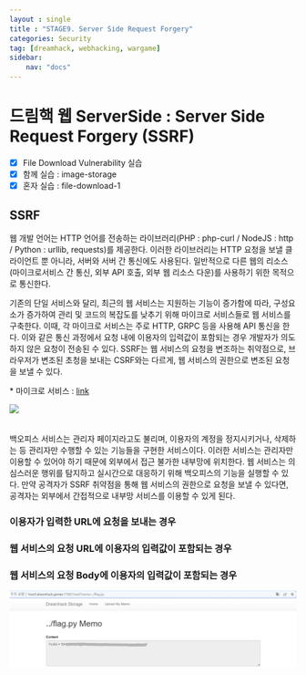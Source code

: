 ```yaml
---
layout : single
title : "STAGE9. Server Side Request Forgery"
categories: Security
tag: [dreamhack, webhacking, wargame]
sidebar:
    nav: "docs"
---
```


# 드림핵 웹 ServerSide : Server Side Request Forgery (SSRF)

-  [x] File Download Vulnerability 실습
-  [x] 함께 실습 : image-storage
-  [x] 혼자 실습 : file-download-1

## SSRF

웹 개발 언어는 HTTP 언어를 전송하는 라이브러리(PHP : php-curl / NodeJS : http / Python : urllib, requests)를 제공한다. 이러한 라이브러리는 HTTP 요청을 보낼 클라이언트 뿐 아니라, 서버와 서버 간 통신에도 사용된다. 일반적으로 다른 웹의 리소스(마이크로서비스 간 통신, 외부 API 호출, 외부 웹 리소스 다운)를 사용하기 위한 목적으로 통신한다. <br>

기존의 단일 서비스와 달리, 최근의 웹 서비스는 지원하는 기능이 증가함에 따라, 구성요소가 증가하여 관리 및 코드의 복잡도를 낮추기 위해 마이크로 서비스들로 웹 서비스를 구축한다. 이때, 각 마이크로 서비스는 주로 HTTP, GRPC 등을 사용해 API 통신을 한다. 이와 같은 통신 과정에서 요청 내에 이용자의 입력값이 포함되는 경우 개발자가 의도하지 않은 요청이 전송된 수 있다. SSRF는 웹 서비스의 요청을 변조하는 취약점으로, 브라우저가 변조된 초청을 보내는 CSRF와는 다르게, 웹 서비스의 권한으로 변조된 요청을 보낼 수 있다. <br>

\* 마이크로 서비스 : [link](https://ko.wikipedia.org/wiki/%EB%A7%88%EC%9D%B4%ED%81%AC%EB%A1%9C%EC%84%9C%EB%B9%84%EC%8A%A4)

<img src="https://kr.object.ncloudstorage.com/dreamhack-content/page/f502e35c364d869abc43ded7609ab3843da840498ca8fc06b0341be798fe4b80.png"><br><br>

백오피스 서비스는 관리자 페이지라고도 불리며, 이용자의 계정을 정지시키거나, 삭제하는 등 관리자만 수행할 수 있는 기능들을 구현한 서비스이다. 이러한 서비스는 관리자만 이용할 수 있어야 하기 때문에 외부에서 접근 불가한 내부망에 위치한다. 웹 서비스는 의심스러운 행위를 탐지하고 실시간으로 대응하기 위해 백오피스의 기능을 실행할 수 있다. 만약 공격자가 SSRF 취약점을 통해 웹 서비스의 권한으로 요청을 보낼 수 있다면, 공격자는 외부에서 간접적으로 내부망 서비스를 이용할 수 있게 된다. 

### 이용자가 입력한 URL에 요청을 보내는 경우

### 웹 서비스의 요청 URL에 이용자의 입력값이 포함되는 경우

### 웹 서비스의 요청 Body에 이용자의 입력값이 포함되는 경우


<img src = "/images/wargame/15.png"><br>